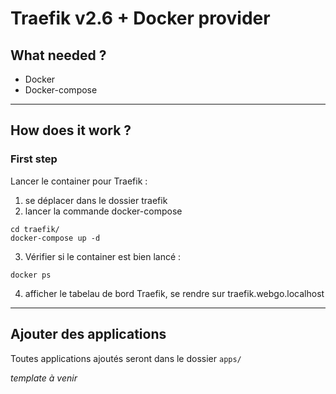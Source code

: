 # Traefik v2.6 + Docker provider

## What needed ?
- Docker
- Docker-compose

***
## How does it work ?

### First step

Lancer le container pour Traefik :
1. se déplacer dans le dossier traefik
2. lancer la commande docker-compose

```
cd traefik/
docker-compose up -d
```
3. Vérifier si le container est bien lancé :

```
docker ps 
```
4. afficher le tabelau de bord Traefik, se rendre sur traefik.webgo.localhost

***

## Ajouter des applications

Toutes applications ajoutés seront dans le dossier `apps/`

*template à venir*

